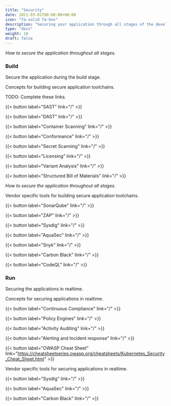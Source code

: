 ```yaml
---
title: "Security"
date: 2021-03-01T00:00:00+00:00
icon: "fa-solid fa-box"
description: "Securing your application through all stages of the development lifecycle"
type: "docs"
weight: 10
draft: false
---
```


_How to secure the application throughout all stages._

### Build

Secure the application during the build stage.

Concepts for building secure application toolchains.

TODO: Complete these links.

{{< button label="SAST" link="/" >}}
</br>

{{< button label="DAST" link="/" >}}
</br>

{{< button label="Container Scanning" link="/" >}}
</br>

{{< button label="Conformance" link="/" >}}
</br>

{{< button label="Secret Scanning" link="/" >}}
</br>

{{< button label="Licensing" link="/" >}}
</br>

{{< button label="Variant Analysis" link="/" >}}
</br>

{{< button label="Structured Bill of Materials" link="/" >}}
</br>

_How to secure the application throughout all stages._

Vendor specific tools for building secure application toolchains.

{{< button label="SonarQube" link="/" >}}
</br>

{{< button label="ZAP" link="/" >}}
</br>

{{< button label="Sysdig" link="/" >}}
</br>

{{< button label="AquaSec" link="/" >}}
</br>

{{< button label="Snyk" link="/" >}}
</br>

{{< button label="Carbon Black" link="/" >}}
</br>

{{< button label="CodeQL" link="/" >}}
</br>

### Run

Securing the applications in realtime.

Concepts for securing applications in realtime.

{{< button label="Continuous Compliance" link="/" >}}
</br>

{{< button label="Policy Engines" link="/" >}}
</br>

{{< button label="Activity Auditing" link="/" >}}
</br>

{{< button label="Alerting and Incident response" link="/" >}}
</br>

{{< button label="OWASP Cheat Sheet" link="https://cheatsheetseries.owasp.org/cheatsheets/Kubernetes_Security_Cheat_Sheet.html" >}}
</br>

Vendor specific tools for securing applications in realtime.

{{< button label="Sysdig" link="/" >}}
</br>

{{< button label="AquaSec" link="/" >}}
</br>

{{< button label="Carbon Black" link="/" >}}
</br>
